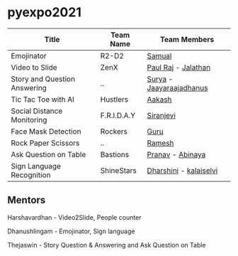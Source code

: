 # pyexpo2021


| Title  | Team Name | Team Members |
| ------------- | ------------- |------------|
| Emojinator | R2-D2 | [Samual](https://github.com/samualmartin) |
| Video to Slide | ZenX  | [Paul Raj](https://github.com/paulraj916)  - [Jalathan](https://github.com/jalathan) |
| Story and Question Answering |  ..  | [Surya](https://github.com/suryacreatx) - [Jaayaraajadhanus](https://github.com/JAAYARAAJADHANUS/JAAYAARAAJADHANUS.git) |
| Tic Tac Toe with AI | Hustlers  | [Aakash](https://github.com/aakashbd) |
| Social Distance Monitoring | F.R.I.D.A.Y | [Siranjevi](https://github.com/21cb54siranjevi)|
| Face Mask Detection | Rockers | [Guru](https://github.com/Guruprasath-556) |
| Rock Paper Scissors | ..  | [Ramesh](https://github.com/Ramesh-1516)|
| Ask Question on Table | Bastions  | [Pranav](https://github.com/PranavRajeswari) - [Abinaya](https://github.com/abinaya15meenatchisundaram/Python-Programming-Induction.git) |
| Sign Language Recognition | ShineStars  |[Dharshini](https://github.com/DharshiniUdayakumaran) - [kalaiselvi](https://github.com/KalaiselviSelvam21)|


## Mentors

Harshavardhan - Video2Slide, People counter

Dhanushlingam - Emojinator, Sign language

Thejaswin - Story Question & Answering and Ask Question on Table
